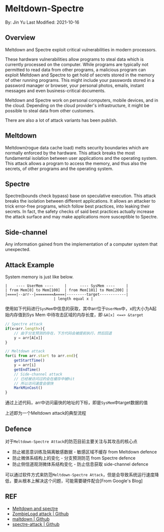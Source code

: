 # Meltdown-Spectre

By: Jin Yu
Last Modified: 2021-10-16

## Overview

Meltdown and Spectre exploit critical vulnerabilities in modern processors.

These hardware vulnerabilities allow programs to steal data which is currently processed on the computer. While programs are typically not permitted to read data from other programs, a malicious program can exploit Meltdown and Spectre to get hold of secrets stored in the memory of other running programs. This might include your passwords stored in a password manager or browser, your personal photos, emails, instant messages and even business-critical documents.

Meltdown and Spectre work on personal computers, mobile devices, and in the cloud. Depending on the cloud provider's infrastructure, it might be possible to steal data from other customers.

There are also a lot of attack variants has been publish.

## Meltdown

Meltdown(rogue data cache load) melts security boundaries which are normally enforced by the hardware.
This attack breaks the most fundamental isolation between user applications and the operating system. This attack allows a program to access the memory, and thus also the secrets, of other programs and the operating system.

## Spectre

Spectre(bounds check bypass) base on speculative execution.
This attack breaks the isolation between different applications. It allows an attacker to trick error-free programs, which follow best practices, into leaking their secrets. In fact, the safety checks of said best practices actually increase the attack surface and may make applications more susceptible to Spectre.

<div style="break-after: page;"></div>

## Side-channel

Any information gained from the implementation of a computer system that unexpected.

## Attack Example

System memory is just like below.

```text
|    ---- UserMem ----     |      ---- SysMem ----     |
| from Mem[0] to Mem[100]  | from Mem[101] to Mem[200] |
|====|--arr--|========A====|---------target------------|
                      | length equal x |
```

使用如下代码进行`SysMem`中信息的获取，其中arr位于`UserMem`中，x的大小为A起始内存值到Sys Mem 中待攻击区域的内存长度，即 `&A[x] <==> &target`

```javascript
// Spectre attack
if(x<arr.length>){
    // 由于分支预测的存在，下方代码会被提前执行，然后回退
    y = arr[A[x]]
}

// Meltdown attack
for(i from arr.start to arr.end){
    getStartTime()
    y = arr[i]
    getEndTime()
    // Side-channel attack
    // 已经被访问过的会在缓存中被hit
    // 所以访问速度会很快
    MarkMinCost()
}
```

通过上述代码，arr中访问最快的地址的下标，即是`SysMem`中target数据的值

上述即为一个Meltdown attack的典型流程

<div style="break-after: page;"></div>

## Defence

对于`Meltdown-Spectre Attack`的防范目前主要关注与其攻击的核心点

- 防止被恶意训练及隔离敏感数据 - 敏感区域不缓存 from Meltdown defence
- 防止微体系结构上的变化 - 分支预测防范 from Spectre defence
- 防止侧信道观测微体系结构变化 - 防止信息获取 side-channel defence

可以通过软件方式来防范`Meltdown-Spectre Attack`，但是会导致系统运行速度降低，要从根本上解决这个问题，可能需要硬件配合[From Google's Blog]

## REF
- [Meltdown and spectre](https://meltdownattack.com/)
- [ZombieLoad attack | Github](https://github.com/IAIK/ZombieLoad)
- [maltdown | Github](https://github.com/IAIK/meltdown)
- [spectre-attack | Github](https://github.com/Eugnis/spectre-attack)
